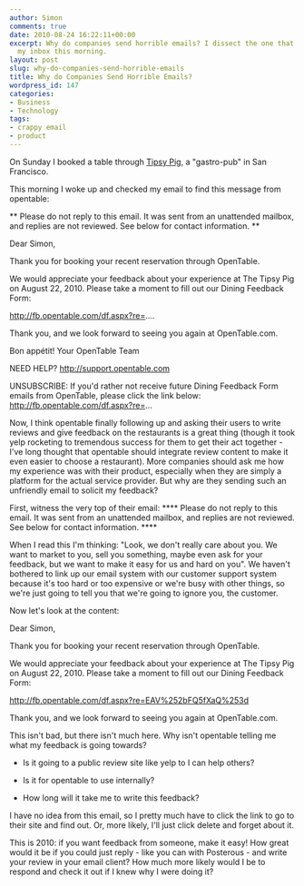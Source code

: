 ```yaml
---
author: Simon
comments: true
date: 2010-08-24 16:22:11+00:00
excerpt: Why do companies send horrible emails? I dissect the one that landing in
  my inbox this morning.
layout: post
slug: why-do-companies-send-horrible-emails
title: Why do Companies Send Horrible Emails?
wordpress_id: 147
categories:
- Business
- Technology
tags:
- crappy email
- product
---
```


On Sunday I booked a table through [Tipsy Pig](http://thetipsypigsf.com/), a "gastro-pub" in San Francisco.

This morning I woke up and checked my email to find this message from opentable:



> 
** Please do not reply to this email. It was sent from an unattended mailbox, and replies are not reviewed. See below for contact information. **

Dear Simon,

Thank you for booking your recent reservation through OpenTable. 

We would appreciate your feedback about your experience at The Tipsy Pig on August 22, 2010. Please take a moment to fill out our Dining Feedback Form:

http://fb.opentable.com/df.aspx?re=....

Thank you, and we look forward to seeing you again at OpenTable.com.

Bon appétit!
Your OpenTable Team

NEED HELP?
http://support.opentable.com

UNSUBSCRIBE:
If you'd rather not receive future Dining Feedback Form emails from OpenTable, please click the link below:
http://fb.opentable.com/df.aspx?re=...



Now, I think opentable finally following up and asking their users to write reviews and give feedback on the restaurants is a great thing (though it took yelp rocketing to tremendous success for them to get their act together - I've long thought that opentable should integrate review content to make it even easier to choose a restaurant). More companies should ask me how my experience was with their product, especially when they are simply a platform for the actual service provider. But why are they sending such an unfriendly email to solicit my feedback?

First,  witness the very top of their email:
**** Please do not reply to this email. It was sent from an unattended mailbox, and replies are not reviewed. See below for contact information. ****

When I read this I'm thinking: "Look, we don't really care about you. We want to market to you, sell you something, maybe even ask for your feedback, but we want to make it easy for us and hard on you". We haven't bothered to link up our email system with our customer support system because it's too hard or too expensive or we're busy with other things, so we're just going to tell you that we're going to ignore you, the customer.

Now let's look at the content: 



> 
Dear Simon,

Thank you for booking your recent reservation through OpenTable. 

We would appreciate your feedback about your experience at The Tipsy Pig on August 22, 2010. Please take a moment to fill out our Dining Feedback Form:

http://fb.opentable.com/df.aspx?re=EAV%252bFQ5fXaQ%253d

Thank you, and we look forward to seeing you again at OpenTable.com.




This isn't bad, but there isn't much here. Why isn't opentable telling me what my feedback is going towards? 



	
  * Is it going to a public review site like yelp to I can help others?

	
  * Is it for opentable to use internally?

	
  * How long will it take me to write this feedback?



I have no idea from this email, so I pretty much have to click the link to go to their site and find out. Or, more likely, I'll just click delete and forget about it.

This is 2010: if you want feedback from someone, make it easy! How great would it be if you could just reply - like you can with Posterous - and write your review in your email client? How much more likely would I be to respond and check it out if I knew why I were doing it?



